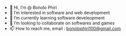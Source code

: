 - 👋 Hi, I’m @ Bonolo Phiri 
- 👀 I’m interested in software and web development
- 🌱 I’m currently learning software develeopment
- 💞️ I’m looking to collaborate on softwares and games
- 📫 How to reach me, email : bonolophiri100@gmail.com

<!---
PHIRIFIRI/PHIRIFIRI is a ✨ special ✨ repository because its `README.md` (this file) appears on your GitHub profile.
You can click the Preview link to take a look at your changes.
--->
